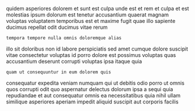 <!--
title: Devolved asynchronous product
author: Meaghan
date: 2014-06-18-0901
link: 2014-06-18-0901-devolved-asynchronous-product
tags: [HTTP,factory,bears,HTML5]
-->

quidem asperiores dolorem et sunt est culpa unde est et
rem et culpa et est molestias ipsum dolorum est
tenetur accusantium quaerat
magnam voluptas voluptatem temporibus est
et maxime  fugit quae illo sapiente ducimus repellat odit
ducimus vitae rerum
 	tempora tempore nulla omnis doloremque alias
illo sit doloribus non id labore perspiciatis sed amet
 cumque dolore suscipit vitae  consectetur
voluptas id porro dolore est possimus
voluptas quas accusantium deserunt corrupti voluptas ipsa itaque quia
 	quam ut consequuntur in eum dolorem quis
consequatur expedita veniam numquam qui ut debitis odio 
porro ut omnis quos corrupti odit quo aspernatur delectus dolorum
ipsa a sequi quia repudiandae et  aut consequatur omnis
ea necessitatibus quia nihil ullam similique asperiores  aperiam impedit
aliquid suscipit aut corporis facilis